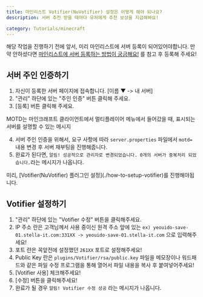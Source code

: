 ```yaml
---
title: 마인리스트 Votifier(NuVotifier) 설정은 어떻게 해야 되나요?
description: 서버 추천 받을 때마다 유저에게 추천 보상을 지급해봐요!

category: Tutorials/minecraft
---
```


해당 작업을 진행하기 전에 앞서, 미리 마인리스트에 서버 등록이 되어있어야합니다.
만약 안하셨다면 [마인리스트에 서버 등록하는 방법이 궁금해요!](./how_to_add_minelist) 를 참고 후 등록해 주세요!

## 서버 주인 인증하기
1. 자신이 등록한 서버 페이지에 접속합니다. [이름 ▼ ->  내 서버] 
2. "관리" 하단에 있는 "주인 인증" 버튼 클릭해 주세요.
3. [등록] 버튼 클릭해 주세요.

<alert type="warning">
      MOTD는 마인크래프트 클라이언트에서 멀티플레이어 메뉴에서 들어갔을 때, 표시되는 서버를 설명할 수 있는 메시지
</alert>

4. 서버 주인 인증을 위해서, 요구 사항에 따라 ``server.properties`` 파일에서 ``motd=`` 내용 변경 후 서버 재부팅을 진행해줍니다.
5. 완료가 된다면, ``알림! 성공적으로 관리자로 변경되었습니다. 0개의 서버가 중복처리 되었습니다.``라는 메시지가 나옵니다.

<alert type="danger">
      미리, [Votifier(NuVotifier) 플러그인 설정](./how-to-setup-votifier)를 진행해야됩니다.
</alert>

## Votifier 설정하기

1. "관리" 하단에 있는 "Votifier 수정" 버튼을 클릭해주세요.
2. IP 주소 란은 고객님께서 사용 중이신 원격 주소 앞에 있는 ``ex) yeouido-save-01.stella-it.com:331XX -> yeouido-save-01.stella-it.com`` 으로 입력해주세요!
3. 포트 란은  꼭앞전에 설정했던 ``261XX`` 포트로 설정해주세요!
4. Public Key 란은 ``plugins/Votifier/rsa/public.key`` 파일을 메모장이나 워드패드와 같은 파일 수정 프로그램을 통해 열어서 파일 내용을 복사 후 붙여넣어주세요!
5. [Votifier 사용] 체크해주세요!
6. [수정] 버튼을 클릭해주세요!
7. 완료가 될 경우 ``알림! Votifier 수정 성공`` 라는 메시지가 나옵니다.